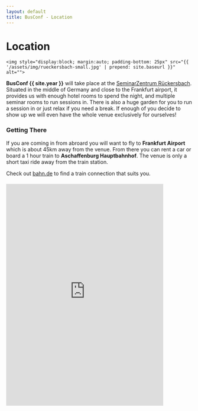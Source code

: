 ```yaml
---
layout: default
title: BusConf - Location
---
```


<div class="post">
	<h1 class="pageTitle">Location</h1>

	<img style="display:block; margin:auto; padding-bottom: 25px" src="{{ '/assets/img/rueckersbach-small.jpg' | prepend: site.baseurl }}" alt=""> 

  <p class="intro">
  <b>BusConf {{ site.year }}</b> will take place at the <a href="http://www.natuerlich-tagen.de/">SeminarZentrum Rückersbach</a>. Situated in the middle of Germany and close to the Frankfurt airport, it provides us with enough hotel rooms to spend the night, and multiple seminar rooms to run sessions in. There is also a huge garden for you to run a session in or just relax if you need a break. If enough of you decide to show up we will even have the whole venue exclusively for ourselves!
  </p>

  <h3>Getting There</h3>
  <p class="intro">
  If you are coming in from abroard you will want to fly to <b>Frankfurt Airport</b> which is about 45km away from the venue. From there you can rent a car or board a 1 hour train to <b>Aschaffenburg Hauptbahnhof</b>. The venue is only a short taxi ride away from the train station.
  </p>
  <p class="intro">
  Check out <a href="https://www.bahn.com/en/view/index.shtml">bahn.de</a> to find a train connection that suits you.
  </p>
<p style="margin-top: 20px"><iframe frameborder="0" height="600" marginheight="0" marginwidth="0" scrolling="no" src="http://maps.google.com/maps?f=q&amp;source=embed&amp;hl=en&amp;geocode=&amp;q=Seminarzentrum+R%C3%BCckersbach+GmbH,+Kolpingstra%C3%9Fe,+Johannesberg&amp;aq=0&amp;sll=51.151786,10.415039&amp;sspn=9.638638,19.665527&amp;vpsrc=6&amp;ie=UTF8&amp;hq=Seminarzentrum+R%C3%BCckersbach+GmbH,&amp;hnear=Kolpingstra%C3%9Fe,+63867+Johannesberg,+Bayern&amp;t=m&amp;ll=51.138001,10.305176&amp;spn=8.275845,9.338379&amp;z=6&amp;output=embed&amp;iwloc=near" width="425">&amp;amp;amp;amp;amp;amp;amp;amp;amp;amp;amp;amp;amp;amp;lt;br/&amp;amp;amp;amp;amp;amp;amp;amp;amp;amp;amp;amp;amp;amp;gt;&amp;amp;amp;amp;amp;amp;amp;amp;amp;amp;amp;amp;amp;amp;lt;small&amp;amp;amp;amp;amp;amp;amp;amp;amp;amp;amp;amp;amp;amp;gt;&amp;amp;amp;amp;amp;amp;amp;amp;amp;amp;amp;amp;amp;amp;lt;a href="http://maps.google.de/maps?f=q&amp;amp;amp;amp;amp;amp;amp;amp;amp;amp;amp;amp;amp;amp;amp;amp;source=embed&amp;amp;amp;amp;amp;amp;amp;amp;amp;amp;amp;amp;amp;amp;amp;amp;hl=de&amp;amp;amp;amp;amp;amp;amp;amp;amp;amp;amp;amp;amp;amp;amp;amp;geocode=&amp;amp;amp;amp;amp;amp;amp;amp;amp;amp;amp;amp;amp;amp;amp;amp;q=Seminarzentrum+R%C3%BCckersbach+GmbH,+Kolpingstra%C3%9Fe,+Johannesberg&amp;amp;amp;amp;amp;amp;amp;amp;amp;amp;amp;amp;amp;amp;amp;amp;aq=0&amp;amp;amp;amp;amp;amp;amp;amp;amp;amp;amp;amp;amp;amp;amp;amp;sll=51.151786,10.415039&amp;amp;amp;amp;amp;amp;amp;amp;amp;amp;amp;amp;amp;amp;amp;amp;sspn=9.638638,19.665527&amp;amp;amp;amp;amp;amp;amp;amp;amp;amp;amp;amp;amp;amp;amp;amp;vpsrc=6&amp;amp;amp;amp;amp;amp;amp;amp;amp;amp;amp;amp;amp;amp;amp;amp;ie=UTF8&amp;amp;amp;amp;amp;amp;amp;amp;amp;amp;amp;amp;amp;amp;amp;amp;hq=Seminarzentrum+R%C3%BCckersbach+GmbH,&amp;amp;amp;amp;amp;amp;amp;amp;amp;amp;amp;amp;amp;amp;amp;amp;hnear=Kolpingstra%C3%9Fe,+63867+Johannesberg,+Bayern&amp;amp;amp;amp;amp;amp;amp;amp;amp;amp;amp;amp;amp;amp;amp;amp;t=m&amp;amp;amp;amp;amp;amp;amp;amp;amp;amp;amp;amp;amp;amp;amp;amp;ll=51.138001,10.305176&amp;amp;amp;amp;amp;amp;amp;amp;amp;amp;amp;amp;amp;amp;amp;amp;spn=8.275845,9.338379&amp;amp;amp;amp;amp;amp;amp;amp;amp;amp;amp;amp;amp;amp;amp;amp;z=6" mce_href="http://maps.google.de/maps?f=q&amp;amp;amp;amp;amp;amp;amp;amp;amp;amp;amp;amp;amp;amp;amp;amp;source=embed&amp;amp;amp;amp;amp;amp;amp;amp;amp;amp;amp;amp;amp;amp;amp;amp;hl=de&amp;amp;amp;amp;amp;amp;amp;amp;amp;amp;amp;amp;amp;amp;amp;amp;geocode=&amp;amp;amp;amp;amp;amp;amp;amp;amp;amp;amp;amp;amp;amp;amp;amp;q=Seminarzentrum+R%C3%BCckersbach+GmbH,+Kolpingstra%C3%9Fe,+Johannesberg&amp;amp;amp;amp;amp;amp;amp;amp;amp;amp;amp;amp;amp;amp;amp;amp;aq=0&amp;amp;amp;amp;amp;amp;amp;amp;amp;amp;amp;amp;amp;amp;amp;amp;sll=51.151786,10.415039&amp;amp;amp;amp;amp;amp;amp;amp;amp;amp;amp;amp;amp;amp;amp;amp;sspn=9.638638,19.665527&amp;amp;amp;amp;amp;amp;amp;amp;amp;amp;amp;amp;amp;amp;amp;amp;vpsrc=6&amp;amp;amp;amp;amp;amp;amp;amp;amp;amp;amp;amp;amp;amp;amp;amp;ie=UTF8&amp;amp;amp;amp;amp;amp;amp;amp;amp;amp;amp;amp;amp;amp;amp;amp;hq=Seminarzentrum+R%C3%BCckersbach+GmbH,&amp;amp;amp;amp;amp;amp;amp;amp;amp;amp;amp;amp;amp;amp;amp;amp;hnear=Kolpingstra%C3%9Fe,+63867+Johannesberg,+Bayern&amp;amp;amp;amp;amp;amp;amp;amp;amp;amp;amp;amp;amp;amp;amp;amp;t=m&amp;amp;amp;amp;amp;amp;amp;amp;amp;amp;amp;amp;amp;amp;amp;amp;ll=51.138001,10.305176&amp;amp;amp;amp;amp;amp;amp;amp;amp;amp;amp;amp;amp;amp;amp;amp;spn=8.275845,9.338379&amp;amp;amp;amp;amp;amp;amp;amp;amp;amp;amp;amp;amp;amp;amp;amp;z=6" style="color:#0000FF;text-align:left" mce_style="color:#0000FF;text-align:left"&amp;amp;amp;amp;amp;amp;amp;amp;amp;amp;amp;amp;amp;amp;gt;Größere Kartenansicht&amp;amp;amp;amp;amp;amp;amp;amp;amp;amp;amp;amp;amp;amp;lt;/a&amp;amp;amp;amp;amp;amp;amp;amp;amp;amp;amp;amp;amp;amp;gt;&amp;amp;amp;amp;amp;amp;amp;amp;amp;amp;amp;amp;amp;amp;lt;/small&amp;amp;amp;amp;amp;amp;amp;amp;amp;amp;amp;amp;amp;amp;gt;&amp;amp;amp;amp;amp;amp;amp;amp;amp;amp;amp;amp;amp;amp;lt;/p&amp;amp;amp;amp;amp;amp;amp;amp;amp;amp;amp;amp;amp;amp;gt;</iframe></p>

</div>
